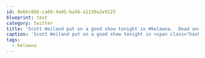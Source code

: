 ```yaml
---
id: 0e66c086-ca60-4a05-ba56-a1139a2e9125
blueprint: text
category: twitter
title: 'Scott Weiland put on a good show tonight in #kelowna.  Dead and Bloated was my fav of the night @stp'
caption: 'Scott Weiland put on a good show tonight in <span class="hashtag hashtag_local">#<a href="http://tweettemp.darylchymko.ca/?tag=kelowna">kelowna</a>.  Dead and Bloated was my fav of the night <span class="username username_linked">@<a href="https://twitter.com/stp" title="S E T H">stp</a></span>'
tags:
  - kelowna
---
```

